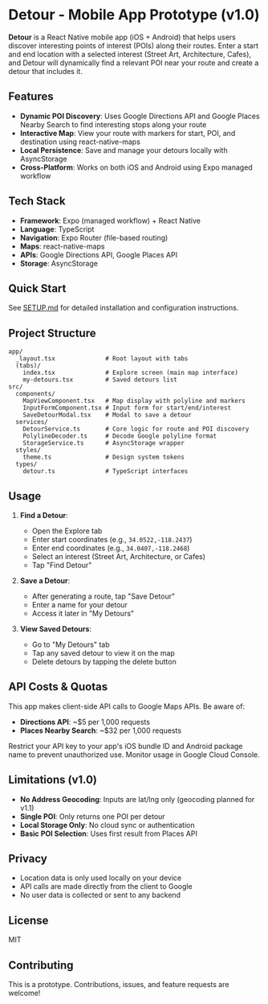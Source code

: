 # Detour - Mobile App Prototype (v1.0)

**Detour** is a React Native mobile app (iOS + Android) that helps users discover interesting points of interest (POIs) along their routes. Enter a start and end location with a selected interest (Street Art, Architecture, Cafes), and Detour will dynamically find a relevant POI near your route and create a detour that includes it.

## Features

- **Dynamic POI Discovery**: Uses Google Directions API and Google Places Nearby Search to find interesting stops along your route
- **Interactive Map**: View your route with markers for start, POI, and destination using react-native-maps
- **Local Persistence**: Save and manage your detours locally with AsyncStorage
- **Cross-Platform**: Works on both iOS and Android using Expo managed workflow

## Tech Stack

- **Framework**: Expo (managed workflow) + React Native
- **Language**: TypeScript
- **Navigation**: Expo Router (file-based routing)
- **Maps**: react-native-maps
- **APIs**: Google Directions API, Google Places API
- **Storage**: AsyncStorage

## Quick Start

See [SETUP.md](./SETUP.md) for detailed installation and configuration instructions.

## Project Structure

```
app/
  _layout.tsx              # Root layout with tabs
  (tabs)/
    index.tsx              # Explore screen (main map interface)
    my-detours.tsx         # Saved detours list
src/
  components/
    MapViewComponent.tsx   # Map display with polyline and markers
    InputFormComponent.tsx # Input form for start/end/interest
    SaveDetourModal.tsx    # Modal to save a detour
  services/
    DetourService.ts       # Core logic for route and POI discovery
    PolylineDecoder.ts     # Decode Google polyline format
    StorageService.ts      # AsyncStorage wrapper
  styles/
    theme.ts               # Design system tokens
  types/
    detour.ts              # TypeScript interfaces
```

## Usage

1. **Find a Detour**:
   - Open the Explore tab
   - Enter start coordinates (e.g., `34.0522,-118.2437`)
   - Enter end coordinates (e.g., `34.0407,-118.2468`)
   - Select an interest (Street Art, Architecture, or Cafes)
   - Tap "Find Detour"

2. **Save a Detour**:
   - After generating a route, tap "Save Detour"
   - Enter a name for your detour
   - Access it later in "My Detours"

3. **View Saved Detours**:
   - Go to "My Detours" tab
   - Tap any saved detour to view it on the map
   - Delete detours by tapping the delete button

## API Costs & Quotas

This app makes client-side API calls to Google Maps APIs. Be aware of:
- **Directions API**: ~$5 per 1,000 requests
- **Places Nearby Search**: ~$32 per 1,000 requests

Restrict your API key to your app's iOS bundle ID and Android package name to prevent unauthorized use. Monitor usage in Google Cloud Console.

## Limitations (v1.0)

- **No Address Geocoding**: Inputs are lat/lng only (geocoding planned for v1.1)
- **Single POI**: Only returns one POI per detour
- **Local Storage Only**: No cloud sync or authentication
- **Basic POI Selection**: Uses first result from Places API

## Privacy

- Location data is only used locally on your device
- API calls are made directly from the client to Google
- No user data is collected or sent to any backend

## License

MIT

## Contributing

This is a prototype. Contributions, issues, and feature requests are welcome!